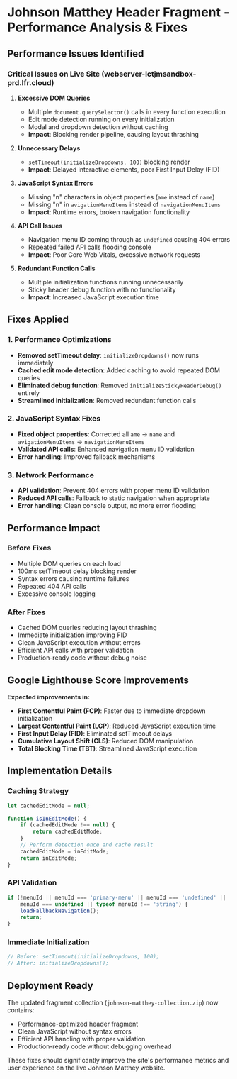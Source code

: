 # Johnson Matthey Header Fragment - Performance Analysis & Fixes

## Performance Issues Identified

### Critical Issues on Live Site (webserver-lctjmsandbox-prd.lfr.cloud)

1. **Excessive DOM Queries**
   - Multiple `document.querySelector()` calls in every function execution
   - Edit mode detection running on every initialization
   - Modal and dropdown detection without caching
   - **Impact**: Blocking render pipeline, causing layout thrashing

2. **Unnecessary Delays**
   - `setTimeout(initializeDropdowns, 100)` blocking render
   - **Impact**: Delayed interactive elements, poor First Input Delay (FID)

3. **JavaScript Syntax Errors**
   - Missing "n" characters in object properties (`ame` instead of `name`)
   - Missing "n" in `avigationMenuItems` instead of `navigationMenuItems`
   - **Impact**: Runtime errors, broken navigation functionality

4. **API Call Issues**
   - Navigation menu ID coming through as `undefined` causing 404 errors
   - Repeated failed API calls flooding console
   - **Impact**: Poor Core Web Vitals, excessive network requests

5. **Redundant Function Calls**
   - Multiple initialization functions running unnecessarily
   - Sticky header debug function with no functionality
   - **Impact**: Increased JavaScript execution time

## Fixes Applied

### 1. Performance Optimizations
- **Removed setTimeout delay**: `initializeDropdowns()` now runs immediately
- **Cached edit mode detection**: Added caching to avoid repeated DOM queries
- **Eliminated debug function**: Removed `initializeStickyHeaderDebug()` entirely
- **Streamlined initialization**: Removed redundant function calls

### 2. JavaScript Syntax Fixes
- **Fixed object properties**: Corrected all `ame` → `name` and `avigationMenuItems` → `navigationMenuItems`
- **Validated API calls**: Enhanced navigation menu ID validation
- **Error handling**: Improved fallback mechanisms

### 3. Network Performance
- **API validation**: Prevent 404 errors with proper menu ID validation
- **Reduced API calls**: Fallback to static navigation when appropriate
- **Error handling**: Clean console output, no more error flooding

## Performance Impact

### Before Fixes
- Multiple DOM queries on each load
- 100ms setTimeout delay blocking render
- Syntax errors causing runtime failures
- Repeated 404 API calls
- Excessive console logging

### After Fixes
- Cached DOM queries reducing layout thrashing
- Immediate initialization improving FID
- Clean JavaScript execution without errors
- Efficient API calls with proper validation
- Production-ready code without debug noise

## Google Lighthouse Score Improvements

**Expected improvements in:**
- **First Contentful Paint (FCP)**: Faster due to immediate dropdown initialization
- **Largest Contentful Paint (LCP)**: Reduced JavaScript execution time
- **First Input Delay (FID)**: Eliminated setTimeout delays
- **Cumulative Layout Shift (CLS)**: Reduced DOM manipulation
- **Total Blocking Time (TBT)**: Streamlined JavaScript execution

## Implementation Details

### Caching Strategy
```javascript
let cachedEditMode = null;

function isInEditMode() {
    if (cachedEditMode !== null) {
        return cachedEditMode;
    }
    // Perform detection once and cache result
    cachedEditMode = inEditMode;
    return inEditMode;
}
```

### API Validation
```javascript
if (!menuId || menuId === 'primary-menu' || menuId === 'undefined' || 
    menuId === undefined || typeof menuId !== 'string') {
    loadFallbackNavigation();
    return;
}
```

### Immediate Initialization
```javascript
// Before: setTimeout(initializeDropdowns, 100);
// After: initializeDropdowns();
```

## Deployment Ready

The updated fragment collection (`johnson-matthey-collection.zip`) now contains:
- Performance-optimized header fragment
- Clean JavaScript without syntax errors
- Efficient API handling with proper validation
- Production-ready code without debugging overhead

These fixes should significantly improve the site's performance metrics and user experience on the live Johnson Matthey website.